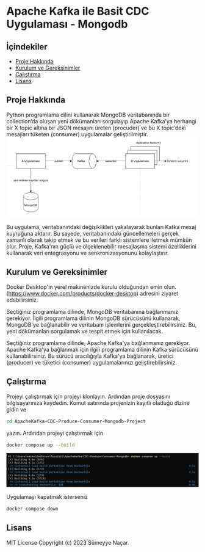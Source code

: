 <!-- omit in toc -->
# Apache Kafka ile Basit CDC Uygulaması - Mongodb

## İçindekiler

- [Proje Hakkında](#proje-hakkında)
- [Kurulum ve Gereksinimler](#kurulum-ve-gereksinimler)
- [Çalıştırma](#çalıştırma)
- [Lisans](#lisans)


## Proje Hakkında

Python programlama dilini kullanarak MongoDB veritabanında bir collection’da
oluşan yeni dökümanları sorgulayıp Apache Kafka’ya herhangi bir X topic altına bir JSON
mesajını üreten (procuder) ve bu X topic’deki mesajları tüketen (consumer) uygulamalar geliştirilmiştir.
<img src="./images/mimari.png" alt="Resim3">

Bu uygulama, veritabanındaki değişiklikleri yakalayarak bunları Kafka mesaj kuyruğuna aktarır. Bu sayede, veritabanındaki güncellemeleri gerçek zamanlı olarak takip etmek ve bu verileri farklı sistemlere iletmek mümkün olur. Proje, Kafka'nın güçlü ve ölçeklenebilir mesajlaşma sistemi özelliklerini kullanarak veri entegrasyonu ve senkronizasyonunu kolaylaştırır.

## Kurulum ve Gereksinimler

Docker Desktop'in yerel makinenizde kurulu olduğundan emin olun.(https://www.docker.com/products/docker-desktop) adresini ziyaret edebilirsiniz.

Seçtiğiniz programlama dilinde, MongoDB veritabanına bağlanmanız gerekiyor. İlgili programlama dilinin MongoDB sürücüsünü kullanarak, MongoDB'ye bağlanabilir ve veritabanı işlemlerini gerçekleştirebilirsiniz. Bu, yeni dökümanları sorgulamak ve tespit etmek için kullanılacak.

Seçtiğiniz programlama dilinde, Apache Kafka'ya bağlanmanız gerekiyor. Apache Kafka'ya bağlanmak için ilgili programlama dilinin Kafka sürücüsünü kullanabilirsiniz. Bu sürücü aracılığıyla Kafka'ya bağlanarak, üretici (producer) ve tüketici (consumer) uygulamalarınızı geliştirebilirsiniz.

## Çalıştırma

Projeyi çalıştırmak için projeyi klonlayın. Ardından proje dosyasını bilgisayarınıza kaydedin.
Komut satırında projenizin kayıtlı oladuğu dizine gidin ve 
```sh
cd ApacheKafka-CDC-Produce-Consumer-Mongodb-Project
```
yazın. Ardından projeyi çalıştırmak için
```sh
docker compose up --build
```
<img src="./images/build.png" alt="Resim3">

Uygulamayı kapatmak isterseniz
```sh
docker compose down
```
## Lisans

 MIT License Copyright (c) 2023 Sümeyye Naçar.
